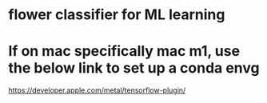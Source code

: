 # flower classifier for ML learning

# If on mac specifically mac m1, use the below link to set up a conda envg

https://developer.apple.com/metal/tensorflow-plugin/

